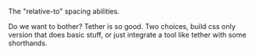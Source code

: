 The "relative-to" spacing abilities.

Do we want to bother? Tether is so good. Two choices, build css only version that does basic stuff, or just integrate a tool like tether with some shorthands.